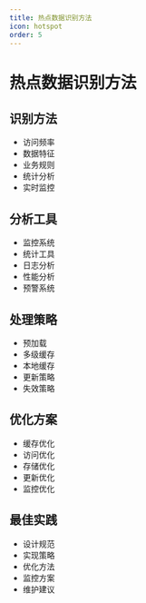 ```yaml
---
title: 热点数据识别方法
icon: hotspot
order: 5
---
```


# 热点数据识别方法

## 识别方法
- 访问频率
- 数据特征
- 业务规则
- 统计分析
- 实时监控

## 分析工具
- 监控系统
- 统计工具
- 日志分析
- 性能分析
- 预警系统

## 处理策略
- 预加载
- 多级缓存
- 本地缓存
- 更新策略
- 失效策略

## 优化方案
- 缓存优化
- 访问优化
- 存储优化
- 更新优化
- 监控优化

## 最佳实践
- 设计规范
- 实现策略
- 优化方法
- 监控方案
- 维护建议
